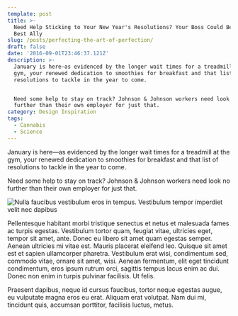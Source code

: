 ```yaml
---
template: post
title: >-
  Need Help Sticking to Your New Year's Resolutions? Your Boss Could Be Your
  Best Ally
slug: /posts/perfecting-the-art-of-perfection/
draft: false
date: '2016-09-01T23:46:37.121Z'
description: >-
  January is here—as evidenced by the longer wait times for a treadmill at the
  gym, your renewed dedication to smoothies for breakfast and that list of
  resolutions to tackle in the year to come.


  Need some help to stay on track? Johnson & Johnson workers need look no
  further than their own employer for just that.
category: Design Inspiration
tags:
  - Cannabis
  - Science
---
```

January is here—as evidenced by the longer wait times for a treadmill at the gym, your renewed dedication to smoothies for breakfast and that list of resolutions to tackle in the year to come.



Need some help to stay on track? Johnson & Johnson workers need look no further than their own employer for just that.

![Nulla faucibus vestibulum eros in tempus. Vestibulum tempor imperdiet velit nec dapibus](/media/img_c256c21f2ce7-1.jpeg)

Pellentesque habitant morbi tristique senectus et netus et malesuada fames ac turpis egestas. Vestibulum tortor quam, feugiat vitae, ultricies eget, tempor sit amet, ante. Donec eu libero sit amet quam egestas semper. Aenean ultricies mi vitae est. Mauris placerat eleifend leo. Quisque sit amet est et sapien ullamcorper pharetra. Vestibulum erat wisi, condimentum sed, commodo vitae, ornare sit amet, wisi. Aenean fermentum, elit eget tincidunt condimentum, eros ipsum rutrum orci, sagittis tempus lacus enim ac dui. Donec non enim in turpis pulvinar facilisis. Ut felis. 

Praesent dapibus, neque id cursus faucibus, tortor neque egestas augue, eu vulputate magna eros eu erat. Aliquam erat volutpat. Nam dui mi, tincidunt quis, accumsan porttitor, facilisis luctus, metus.
